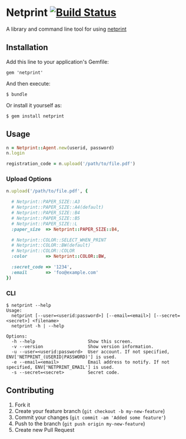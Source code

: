 # Netprint  [![Build Status](https://secure.travis-ci.org/youpy/netprint.png)](http://secure.travis-ci.org/youpy/netprint)

A library and command line tool for using [netprint](https://www.printing.ne.jp/) 

## Installation

Add this line to your application's Gemfile:

    gem 'netprint'

And then execute:

    $ bundle

Or install it yourself as:

    $ gem install netprint

## Usage

```ruby
n = Netprint::Agent.new(userid, password)
n.login

registration_code = n.upload('/path/to/file.pdf')
```

### Upload Options

```ruby
n.upload('/path/to/file.pdf', {

  # Netprint::PAPER_SIZE::A3
  # Netprint::PAPER_SIZE::A4(default)
  # Netprint::PAPER_SIZE::B4
  # Netprint::PAPER_SIZE::B5
  # Netprint::PAPER_SIZE::L
  :paper_size  => Netprint::PAPER_SIZE::B4,

  # Netprint::COLOR::SELECT_WHEN_PRINT
  # Netprint::COLOR::BW(default)
  # Netprint::COLOR::COLOR
  :color       => Netprint::COLOR::BW,

  :secret_code => '1234',
  :email       => 'foo@example.com'
})
```

### CLI

```
$ netprint --help
Usage:
  netprint [--user=<userid:password>] [--email=<email>] [--secret=<secret>] <filename>
  netprint -h | --help

Options:
  -h --help                    Show this screen.
  -v --version                 Show version information.
  -u --user=<userid:password>  User account. If not specified, ENV['NETPRINT_(USERID|PASSWORD)'] is used.
  -e --email=<email>           Email address to notify. If not specified, ENV['NETPRINT_EMAIL'] is used.
  -s --secret=<secret>         Secret code.
```

## Contributing

1. Fork it
2. Create your feature branch (`git checkout -b my-new-feature`)
3. Commit your changes (`git commit -am 'Added some feature'`)
4. Push to the branch (`git push origin my-new-feature`)
5. Create new Pull Request
